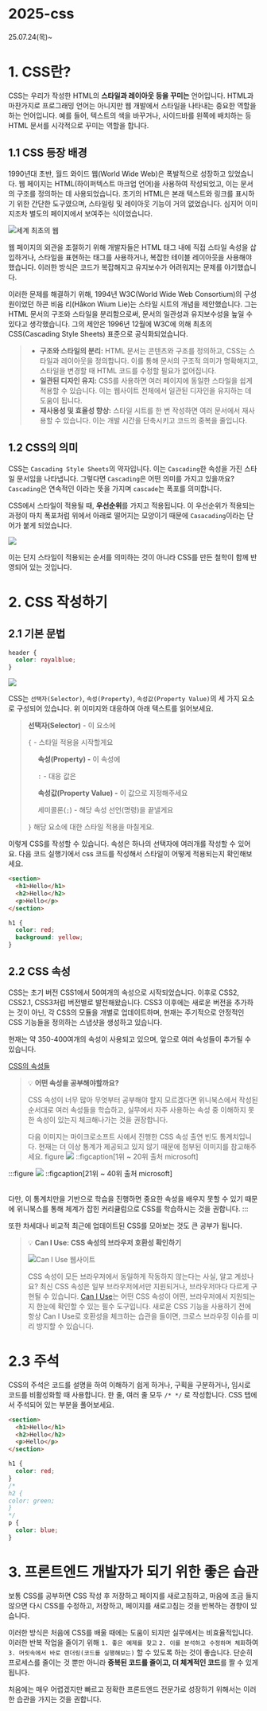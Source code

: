 # 2025-css

25.07.24(목)~

# 1. CSS란?

CSS는 우리가 작성한 HTML의 **스타일과 레이아웃 등을 꾸미는** 언어입니다. HTML과 마찬가지로 프로그래밍 언어는 아니지만 웹 개발에서 스타일을 나타내는 중요한 역할을 하는 언어입니다. 예를 들어, 텍스트의 색을 바꾸거나, 사이드바를 왼쪽에 배치하는 등 HTML 문서를 시각적으로 꾸미는 역할을 합니다.

## 1.1 CSS 등장 배경

1990년대 초반, 월드 와이드 웹(World Wide Web)은 폭발적으로 성장하고 있었습니다. 웹 페이지는 HTML(하이퍼텍스트 마크업 언어)을 사용하여 작성되었고, 이는 문서의 구조를 정의하는 데 사용되었습니다. 초기의 HTML은 본래 텍스트와 링크를 표시하기 위한 간단한 도구였으며, 스타일링 및 레이아웃 기능이 거의 없었습니다. 심지어 이미지조차 별도의 페이지에서 보여주는 식이었습니다.

![세계 최초의 웹](https://books.weniv.co.kr/images/html-css/chapter09/01.png)

웹 페이지의 외관을 조절하기 위해 개발자들은 HTML 태그 내에 직접 스타일 속성을 삽입하거나, 스타일을 표현하는 태그를 사용하거나, 복잡한 테이블 레이아웃을 사용해야 했습니다. 이러한 방식은 코드가 복잡해지고 유지보수가 어려워지는 문제를 야기했습니다.

이러한 문제를 해결하기 위해, 1994년 W3C(World Wide Web Consortium)의 구성원이었던 하콘 비움 리(Håkon Wium Lie)는 스타일 시트의 개념을 제안했습니다. 그는 HTML 문서의 구조와 스타일을 분리함으로써, 문서의 일관성과 유지보수성을 높일 수 있다고 생각했습니다. 그의 제안은 1996년 12월에 W3C에 의해 최초의 CSS(Cascading Style Sheets) 표준으로 공식화되었습니다.

> - **구조와 스타일의 분리:** HTML 문서는 콘텐츠와 구조를 정의하고, CSS는 스타일과 레이아웃을 정의합니다. 이를 통해 문서의 구조적 의미가 명확해지고, 스타일을 변경할 때 HTML 코드를 수정할 필요가 없어집니다.
> - **일관된 디자인 유지:** CSS를 사용하면 여러 페이지에 동일한 스타일을 쉽게 적용할 수 있습니다. 이는 웹사이트 전체에서 일관된 디자인을 유지하는 데 도움이 됩니다.
> - **재사용성 및 효율성 향상:** 스타일 시트를 한 번 작성하면 여러 문서에서 재사용할 수 있습니다. 이는 개발 시간을 단축시키고 코드의 중복을 줄입니다.

## 1.2 CSS의 의미

CSS는 `Cascading Style Sheets`의 약자입니다. 이는 `Cascading`한 속성을 가진 스타일 문서임을 나타냅니다. 그렇다면 `Cascading`은 어떤 의미를 가지고 있을까요? `Cascading`은 연속적인 이라는 뜻을 가지며 `cascade`는 폭포를 의미합니다.

CSS에서 스타일이 적용될 때, **우선순위**를 가지고 적용됩니다. 이 우선순위가 적용되는 과정이 마치 폭포처럼 위에서 아래로 떨어지는 모양이기 때문에 `Casacading`이라는 단어가 붙게 되었습니다.

![](https://books.weniv.co.kr/images/basecamp-html-css/chapter03/01-1.png)

이는 단지 스타일이 적용되는 순서를 의미하는 것이 아니라 CSS를 만든 철학이 함께 반영되어 있는 것입니다.

# 2. CSS 작성하기

## 2.1 기본 문법

```css
header {
  color: royalblue;
}
```

![](https://books.weniv.co.kr/images/html-css/temporary/03.png)

CSS는 `선택자(Selector)`, `속성(Property)`, `속성값(Property Value)`의 세 가지 요소로 구성되어 있습니다. 위 이미지와 대응하여 아래 텍스트를 읽어보세요.

> **선택자(Selector)** - 이 요소에
>
> `{` - 스타일 적용을 시작할게요
>
> &nbsp;&nbsp;&nbsp;&nbsp; **속성(Property) -** 이 속성에
>
> &nbsp;&nbsp;&nbsp;&nbsp; `:` - 대응 값은
>
> &nbsp;&nbsp;&nbsp;&nbsp; **속성값(Property Value) -** 이 값으로 지정해주세요
>
> &nbsp;&nbsp;&nbsp;&nbsp; 세미콜론(`;`) - 해당 속성 선언(명령)을 끝낼게요
>
> `}` 해당 요소에 대한 스타일 적용을 마칠게요.

이렇게 CSS를 작성할 수 있습니다. 속성은 하나의 선택자에 여러개를 작성할 수 있어요. 다음 코드 실행기에서 css 코드를 작성해서 스타일이 어떻게 적용되는지 확인해보세요.

```html
<section>
  <h1>Hello</h1>
  <h2>Hello</h2>
  <p>Hello</p>
</section>
```

```css
h1 {
  color: red;
  background: yellow;
}
```

## 2.2 CSS 속성

CSS는 초기 버전 CSS1에서 50여개의 속성으로 시작되었습니다. 이후로 CSS2, CSS2.1, CSS3처럼 버전별로 발전해왔습니다. CSS3 이후에는 새로운 버전을 추가하는 것이 아닌, 각 CSS의 모듈을 개별로 업데이트하며, 현재는 주기적으로 안정적인 CSS 기능들을 정의하는 스냅샷을 생성하고 있습니다.

현재는 약 350-400여개의 속성이 사용되고 있으며, 앞으로 여러 속성들이 추가될 수 있습니다.

[CSS의 속성들](https://www.cssportal.com/css-properties/index.php)

> 💡 **어떤 속성을 공부해야할까요?**
>
> CSS 속성이 너무 많아 무엇부터 공부해야 할지 모르겠다면 위니북스에서 작성된 순서대로 여러 속성들을 학습하고, 실무에서 자주 사용하는 속성 중 이해하지 못한 속성이 있는지 체크해나가는 것을 권장합니다.
>
> 다음 이미지는 마이크로소프트 사에서 진행한 CSS 속성 출연 빈도 통계치입니다. 현재는 더 이상 통계가 제공되고 있지 않기 때문에 첨부된 이미지를 참고해주세요.
> figure
> ![](https://books.weniv.co.kr/images/basecamp-html-css/chapter03/01-5.png)
> ::figcaption[1위 ~ 20위 출처 microsoft]

:::figure
![](https://books.weniv.co.kr/images/basecamp-html-css/chapter03/01-6.png)
::figcaption[21위 ~ 40위 출처 microsoft]

<br/>
다만, 이 통계치만을 기반으로 학습을 진행하면 중요한 속성을 배우지 못할 수 있기 때문에 위니북스를 통해 체계가 잡힌 커리큘럼으로 CSS를 학습하시는 것을 권합니다.
:::

또한 차세대나 비교적 최근에 업데이트된 CSS를 모아보는 것도 큰 공부가 됩니다.

> 💡 **Can I Use: CSS 속성의 브라우저 호환성 확인하기**
>
> ![Can I Use 웹사이트](https://books.weniv.co.kr/images/html-css/chapter09/02.png "Can I Use 웹사이트")
>
> CSS 속성이 모든 브라우저에서 동일하게 작동하지 않는다는 사실, 알고 계셨나요?
> 최신 CSS 속성은 일부 브라우저에서만 지원되거나, 브라우저마다 다르게 구현될 수 있습니다. [Can I Use](https://caniuse.com/)는 어떤 CSS 속성이 어떤, 브라우저에서 지원되는지 한눈에 확인할 수 있는 필수 도구입니다. 새로운 CSS 기능을 사용하기 전에 항상 Can I Use로 호환성을 체크하는 습관을 들이면, 크로스 브라우징 이슈를 미리 방지할 수 있습니다.

# 2.3 주석

CSS의 주석은 코드를 설명을 하여 이해하기 쉽게 하거나, 구획을 구분하거나, 임시로 코드를 비활성화할 때 사용합니다. 한 줄, 여러 줄 모두 `/* */` 로 작성합니다. CSS 탭에서 주석되어 있는 부분을 풀어보세요.

```html
<section>
  <h1>Hello</h1>
  <h2>Hello</h2>
  <p>Hello</p>
</section>
```

```css
h1 {
  color: red;
}
/*
h2 {
color: green;
}
*/
p {
  color: blue;
}
```

# 3. 프론트엔드 개발자가 되기 위한 좋은 습관

보통 CSS를 공부하면 CSS 작성 후 저장하고 페이지를 새로고침하고, 마음에 조금 들지 않으면 다시 CSS를 수정하고, 저장하고, 페이지를 새로고침는 것을 반복하는 경향이 있습니다.

이러한 방식은 처음에 CSS를 배울 때에는 도움이 되지만 실무에서는 비효율적입니다. 이러한 반복 작업을 줄이기 위해 `1. 좋은 예제를 찾고` `2. 이를 분석하고 수정하며 체화`하여 `3. 머릿속에서 바로 렌더링(코드를 실행해보는)` 할 수 있도록 하는 것이 좋습니다. 단순히 프로세스를 줄이는 것 뿐만 아니라 **중복된 코드를 줄이고, 더 체계적인 코드**를 짤 수 있게 됩니다.

처음에는 매우 어렵겠지만 빠르고 정확한 프론트엔드 전문가로 성장하기 위해서는 이러한 습관을 가지는 것을 권합니다.
